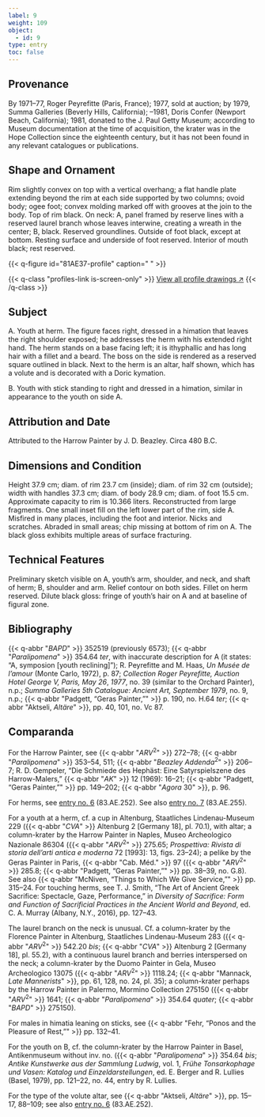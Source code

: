 ```yaml
---
label: 9
weight: 109
object:
  - id: 9
type: entry
toc: false
---
```


## Provenance

By 1971–77, Roger Peyrefitte (Paris, France); 1977, sold at auction; by 1979, Summa Galleries (Beverly Hills, California); –1981, Doris Confer (Newport Beach, California); 1981, donated to the J. Paul Getty Museum; according to Museum documentation at the time of acquisition, the krater was in the Hope Collection since the eighteenth century, but it has not been found in any relevant catalogues or publications.

## Shape and Ornament

Rim slightly convex on top with a vertical overhang; a flat handle plate extending beyond the rim at each side supported by two columns; ovoid body; ogee foot; convex molding marked off with grooves at the join to the body. Top of rim black. On neck: A, panel framed by reserve lines with a reserved laurel branch whose leaves interwine, creating a wreath in the center; B, black. Reserved groundlines. Outside of foot black, except at bottom. Resting surface and underside of foot reserved. Interior of mouth black; rest reserved.

{{< q-figure id="81AE37-profile" caption=" " >}}

{{< q-class "profiles-link is-screen-only" >}}
[View all profile drawings ↗](/profiles/#81AE37-profile)
{{< /q-class >}}

## Subject

A. Youth at herm. The figure faces right, dressed in a himation that leaves the right shoulder exposed; he addresses the herm with his extended right hand. The herm stands on a base facing left; it is ithyphallic and has long hair with a fillet and a beard. The boss on the side is rendered as a reserved square outlined in black. Next to the herm is an altar, half shown, which has a volute and is decorated with a Doric kymation.

B. Youth with stick standing to right and dressed in a himation, similar in appearance to the youth on side A.

## Attribution and Date

Attributed to the Harrow Painter by J. D. Beazley. Circa 480 B.C.

## Dimensions and Condition

Height 37.9 cm; diam. of rim 23.7 cm (inside); diam. of rim 32 cm (outside); width with handles 37.3 cm; diam. of body 28.9 cm; diam. of foot 15.5 cm. Approximate capacity to rim is 10.366 liters. Reconstructed from large fragments. One small inset fill on the left lower part of the rim, side A. Misfired in many places, including the foot and interior. Nicks and scratches. Abraded in small areas; chip missing at bottom of rim on A. The black gloss exhibits multiple areas of surface fracturing.

## Technical Features

Preliminary sketch visible on A, youth’s arm, shoulder, and neck, and shaft of herm; B, shoulder and arm. Relief contour on both sides. Fillet on herm reserved. Dilute black gloss: fringe of youth’s hair on A and at baseline of figural zone.

## Bibliography

{{< q-abbr "*BAPD*" >}} 352519 (previously 6573); {{< q-abbr "*Paralipomena*" >}} 354.64 *ter*, with inaccurate description for A (it states: “A, symposion [youth reclining]”); R. Peyrefitte and M. Haas, *Un Musée de l’amour* (Monte Carlo, 1972), p. 87; *Collection Roger Peyrefitte, Auction Hotel George V, Paris, May 26*, *1977*, no. 39 (similar to the Orchard Painter), n.p.; *Summa Galleries 5th Catalogue: Ancient Art, September 1979*, no. 9, n.p.; {{< q-abbr "Padgett, “Geras Painter,”" >}} p. 190, no. H.64 *ter*; {{< q-abbr "Aktseli, *Altäre*" >}}, pp. 40, 101, no. Vc 87.

## Comparanda

For the Harrow Painter, see {{< q-abbr "*ARV*<sup>2</sup>" >}} 272–78; {{< q-abbr "*Paralipomena*" >}} 353–54, 511; {{< q-abbr "*Beazley Addenda*<sup>2</sup>" >}} 206–7; R. D. Gempeler, “Die Schmiede des Hephäst: Eine Satyrspielszene des Harrow-Malers,” {{< q-abbr "*AK*" >}} 12 (1969): 16–21; {{< q-abbr "Padgett, “Geras Painter,”" >}} pp. 149–202; {{< q-abbr "*Agora* 30" >}}, p. 96.

For herms, see [entry no. 6](/catalogue/6/) (83.AE.252). See also [entry no. 7](/catalogue/7/) (83.AE.255).

For a youth at a herm, cf. a cup in Altenburg, Staatliches Lindenau-Museum 229 ({{< q-abbr "*CVA*" >}} Altenburg 2 [Germany 18], pl. 70.1), with altar; a column-krater by the Harrow Painter in Naples, Museo Archeologico Nazionale 86304 ({{< q-abbr "*ARV*<sup>2</sup>" >}} 275.65; *Prospettiva: Rivista di storia dell’arti antica e moderna* 72 [1993]: 13, figs. 23–24); a pelike by the Geras Painter in Paris, {{< q-abbr "Cab. Méd." >}} 97 ({{< q-abbr "*ARV*<sup>2</sup>" >}} 285.8; {{< q-abbr "Padgett, “Geras Painter,”" >}} pp. 38–39, no. G.8). See also {{< q-abbr "McNiven, “Things to Which We Give Service,”" >}} pp. 315–24. For touching herms, see T. J. Smith, “The Art of Ancient Greek Sacrifice: Spectacle, Gaze, Performance,” in *Diversity of Sacrifice: Form and Function of Sacrificial Practices in the Ancient World and Beyond*, ed. C. A. Murray (Albany, N.Y., 2016), pp. 127–43.

The laurel branch on the neck is unusual. Cf. a column-krater by the Florence Painter in Altenburg, Staatliches Lindenau-Museum 283 ({{< q-abbr "*ARV*<sup>2</sup>" >}} 542.20 *bis*; {{< q-abbr "*CVA*" >}} Altenburg 2 [Germany 18], pl. 55.2), with a continuous laurel branch and berries interspersed on the neck; a column-krater by the Duomo Painter in Gela, Museo Archeologico 13075 ({{< q-abbr "*ARV*<sup>2</sup>" >}} 1118.24; {{< q-abbr "Mannack, *Late Mannerists*" >}}, pp. 61, 128, no. 24, pl. 35); a column-krater perhaps by the Harrow Painter in Palermo, Mormino Collection 275150 ({{< q-abbr "*ARV*<sup>2</sup>" >}} 1641; {{< q-abbr "*Paralipomena*" >}} 354.64 *quater*; {{< q-abbr "*BAPD*" >}} 275150).

For males in himatia leaning on sticks, see {{< q-abbr "Fehr, “Ponos and the Pleasure of Rest,”" >}} pp. 132–41.

For the youth on B, cf. the column-krater by the Harrow Painter in Basel, Antikenmuseum without inv. no. ({{< q-abbr "*Paralipomena*" >}} 354.64 *bis*; *Antike Kunstwerke aus der Sammlung Ludwig*, vol. 1, *Frühe Tonsarkophage und Vasen: Katalog und Einzeldarstellungen*, ed. E. Berger and R. Lullies (Basel, 1979), pp. 121–22, no. 44, entry by R. Lullies.

For the type of the volute altar, see {{< q-abbr "Aktseli, *Altäre*" >}}, pp. 15–17, 88–109; see also [entry no. 6](/catalogue/6/) (83.AE.252).
